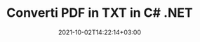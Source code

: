 ---
############################# Static ############################
layout: "autogen-gist"
date: 2021-10-02T14:22:14+03:00
draft: false
path: "it/total/net/conversion/pdf-to-txt/"
other_out_formats: "DOC DOCX DOCM DOT DOTX DOTM TXT RTF HTML HTM MHTML MHT XLS XLSX XLSM XLSB XLT XLTX XLTM XLAM CSV TSV DIF SXC FODS PPT PPTX PPTM PPS PPSX PPSM POT POTX POTM ODT OTT OTP ODP ODS EMZ WMZ SVG SVGZ XPS TEX DCM WMF EMF BMP PNG GIF JPEG TIFF ICO WEBP JP2 TGA PSB PSD EPUB MD DICOM FODP JPG"
ad_headline: "Converti PDF in TXT | .NET"
ad_description: "La più accurata soluzione di conversione di documenti da PDF a TXT per le tue applicazioni .NET."

############################# Head ############################
head_title: "Converti PDF in TXT in C# .NET - Conversione PDF veloce"
head_description: "Conversione veloce e sicura da PDF a TXT in framework .NET e Mono – Converti PDF in TXT e oltre 100 altri formati di file in qualsiasi tipo di applicazione C#, VB.NET, ASP.NET e .NET Core."

############################# Header ############################
title: "Converti PDF in TXT in C# .NET"
description: "Converti PDF in TXT nelle applicazioni C# .NET utilizzando funzionalità flessibili di conversione dei documenti per personalizzare l'aspetto del formato del documento convertito. Converti accuratamente da file PDF a documenti di elaborazione testi, fogli di calcolo Excel, presentazioni PowerPoint, Photoshop, eBook, formati di file Web e immagine. Converti l'intero documento o scegli pagine specifiche del file PDF in base ai numeri di pagina o agli intervalli di pagine selettivi e converti facilmente in un'ampia gamma di formati di documento supportati."

############################# SubMenu ############################
submenu:
    enable: false

############################# Content ############################
content:
    enable: true
    block:
    - title_left: "Come convertire PDF in TXT in C# .NET"
      content_left: |
          Segui questi semplici passaggi per la conversione da PDF a TXT in .NET. Visualizza il documento convertito così com'è o esegui il rendering e visualizzalo come HTML senza utilizzare alcun software esterno.

          -   Crea un oggetto **Converter** per convertire il documento PDF
          -   Imposta le opzioni di conversione per il formato TXT
          -   Chiama il metodo **Convert** dell'istanza di classe **Converter** per la conversione in TXT
          -   Imposta le opzioni per il visualizzatore HTML
          -   Crea un oggetto **Viewer** per visualizzare il documento convertito come HTML
          
      title_right: "Download e istruzioni di installazione"
      content_right: |
          Sono necessari gli spazi dei nomi `GroupDocs.Conversion` e `GroupDocs.Viewer` per convertire i file PDF in un'ampia gamma di immagini e tipi di documenti come Microsoft Office (Word, Excel, PowerPoint, Project, Outlook), OpenDocument, HTML e diagrammi CAD. Esplora altre [API .NET per documenti Office](https://products.conholdate.com/total/net/) offerte da Conholdate.Total.
          
          Ottieni i rispettivi file assembly da [Scarica](https://downloads.conholdate.com/total/net) o recupera l'intero pacchetto da [NuGet](https://www.nuget.org/packages/Conholdate.Total/) per aggiungere `Conholdate.Total for .NET` direttamente nel tuo spazio di lavoro.
          
      gisthash: "d2247f969461c42ed50a02e53e93953a"
      gistfile: "pdf-to-word-conversion-and-html-viewer.cs"

    - title_left: "Converti PDF in documenti Word in .NET"
      content_left: |
          Diventa più facile convertire da PDF a un documento Word nelle applicazioni C# .NET con le API Conholdate.Total. Il file PDF si trasforma in un file Word (DOCX) con la formattazione del documento come file di origine. Puoi facilmente modificare il contenuto come testo, tabelle, immagini ed elenchi dal documento Word convertito.

          -   Crea l'oggetto classe **Converter** e passagli il file **PDF** di origine
          -   Chiama il metodo **Convert** dell'oggetto **Converter**
          -   Specifica **DOCX** come formato di output desiderato passandogli l'oggetto **WordProcessingConvertOptions**
          -   Chiama il metodo **Convert** dell'istanza di classe **Converter** per la conversione in **DOCX**
          
      title_right: "Conversione di archivi protetti da password"
      content_right: |
          In alcuni casi, la dimensione del documento convertito è maggiore e la conversione richiede tempo. Per impostazione predefinita, il documento convertito nella cache viene salvato nell'unità locale, ma [Conholdate.Total for .NET](https://products.conholdate.com/total/net/) offre funzionalità di implementazione della cache personalizzate utilizzando l'interfaccia iCache per gestire in modo efficiente la conversione della cache si traduce a modo tuo. Accelera il processo di conversione ripetitivo generale.
          
          La [libreria di conversione .NET PDF](https://products.groupdocs.com/conversion/net/) supporta anche la conversione da e verso archivi protetti da password e la compressione dei risultati della conversione in ZIP, RAR, 7Z, TAR, GZ e BZ2 formati di archivio.
          
      gisthash: "d2247f969461c42ed50a02e53e93953a"
      gistfile: "pdf-to-word-conversion.cs"

    - title_left: "Converti PDF in Excel in C# .NET"
      content_left: |
          Trasforma i fogli di calcolo da PDF a Excel utilizzando poche righe di codice C# .NET. Il contenuto di un file PDF viene convertito in righe e colonne di un foglio di lavoro Excel che può essere modificato facilmente in base alle tue esigenze. Un file PDF può essere convertito in questi formati di fogli di calcolo (XLS, XLSX, XLSM, XLSB, XLTX, XLT), OpenDocument (ODS, OTS) e Apple iWork Numbers.

          -   Crea l'oggetto classe **Converter** e passagli il file **PDF** di origine
          -   Chiama il metodo **Convert** dell'oggetto **Converter**
          -   Specifica **XLSX** come formato di output desiderato passandogli l'oggetto **SpreadsheetConvertOptions**
          -   Chiama il metodo **Convert** dell'istanza di classe **Converter** per la conversione in **XLSX**
        
      title_right: "Estrazione delle informazioni del documento di origine"
      content_right: |
          La funzione di estrazione delle informazioni sui documenti non solo consente di ottenere le informazioni di base sul file del documento di origine, ma supporta anche l'estrazione di alcune preziose informazioni specifiche sul formato di file come le date di inizio e fine del progetto di un file Microsoft Project, eventuali restrizioni di stampa su un documento PDF, elenco di cartelle racchiuse in un file di dati di Outlook ecc.

          Converti i formati di file di documenti più diffusi su diversi sistemi operativi come Windows, Linux o macOS utilizzando piattaforme come Windows Azure, Mono e Xamarin.
          
      gisthash: "d2247f969461c42ed50a02e53e93953a"
      gistfile: "pdf-to-excel-conversion.cs"

    - title_left: "Converti PDF in PowerPoint in C# .NET"
      content_left: |
          La conversione di diapositive da PDF a PowerPoint (PPT, PPTX) è più veloce con Conholdate.Total per le API .NET. Una volta convertito, puoi facilmente modificare le presentazioni e le diapositive di PowerPoint in Microsoft PowerPoint.

          -   Crea l'oggetto classe **Converter** e passagli il file **PDF** di origine
          -   Chiama il metodo **Convert** dell'oggetto **Converter**
          -   Specifica **PPTX** come formato di output desiderato passandogli l'oggetto **PresentationConvertOptions**
          -   Chiama il metodo **Convert** dell'istanza di classe **Converter** per la conversione in **PPTX**
          
      title_right: "Carica e converti documenti ubicati in remoto"
      content_right: |
          Utilizzando Conholdate.Total per .NET, gli sviluppatori possono caricare e convertire documenti da varie posizioni remote e risorse di archiviazione di documenti cloud come Amazon S3, Microsoft Azure Blob, FTP, disco locale, stream o un semplice URL. Devi solo specificare il metodo per ottenere un flusso di documenti posizionato in remoto e quindi passarlo alla classe Converter come costruttore.
          
          Le API Conholdate.Total per .NET sono native per Windows Forms, ASP.NET, WPF, WCF o qualsiasi tipo di applicazione basata su .NET Framework 2.0 o successivo.
          
      gisthash: "d2247f969461c42ed50a02e53e93953a"
      gistfile: "pdf-to-powerpoint-conversion.cs"

    - title_left: "Converti PDF in immagini in .NET"
      content_left: |
          Converti PDF in formati immagine come JPG, PNG, GIF, BMP, TIFF e molti altri con una qualità e una risoluzione dell'immagine precise. Trasforma l'intero file PDF o scegli tra alcune pagine selezionate da convertire in immagini.

          -   Crea l'oggetto classe **Converter** e passagli il file **PDF** di origine
          -   Chiama il metodo **Convert** dell'oggetto **Converter**
          -   Dichiara il delegato **SavePageStream** per salvare la pagina del documento convertito nello stream
          -   Specifica **PNG** come formato di output desiderato passandogli l'oggetto **ImageConvertOptions**
          -   Chiama il metodo **Convert** dell'istanza di classe **Converter** per la conversione in **PNG**
          
      title_right: "Aggiungi filigrane di testo o immagini ai documenti"
      content_right: |
          Converti accuratamente i documenti esattamente come il file originale e applica filigrane di testo o immagini alle pagine del documento convertito. Timbra le filigrane in modo intelligente utilizzando una serie di opzioni di filigrana per gestire font, colore, larghezza, altezza, angolo di rotazione, trasparenza e posizionare la filigrana sullo sfondo delle pagine del documento.
          
          Il rilevamento automatico del formato del documento di origine è un'altra caratteristica utile per recuperare l'estensione del file stesso in alcuni casi in cui il file di origine è presentato sotto forma di flusso di byte. Gli sviluppatori possono anche ottenere un elenco completo di tutti i formati di conversione supportati durante la conversione di un documento in un altro formato di file chiamando il metodo GetPossibleConversions dell'oggetto Converter.
          
      gisthash: "d2247f969461c42ed50a02e53e93953a"
      gistfile: "pdf-to-image-conversion.cs"

############################# About Formats ############################
about_formats:
    enable: false
############################# More Formats ############################
more_formats:
    enable: true
    auto: false
    other_out_formats: DOC DOCX DOCM DOT DOTX DOTM TXT RTF HTML HTM MHTML MHT XLS XLSX XLSM XLSB XLT XLTX XLTM XLAM CSV TSV DIF SXC FODS PPT PPTX PPTM PPS PPSX PPSM POT POTX POTM ODT OTT OTP ODP ODS EMZ WMZ SVG SVGZ XPS TEX DCM WMF EMF BMP PNG GIF JPEG TIFF ICO WEBP JP2 TGA PSB PSD EPUB MD DICOM FODP JPG
############################# Back to top ###############################
back_to_top:
  enable: true
---